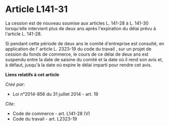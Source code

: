 # Article L141-31

La cession est de nouveau soumise aux articles L. 141-28 à L. 141-30 lorsqu'elle intervient plus de deux ans après
l'expiration du délai prévu à l'article L. 141-28. 

Si pendant cette période de deux ans le comité d'entreprise est consulté, en application de l'
article L. 2323-19 du code du travail
, sur un projet de cession du fonds de commerce, le cours de ce délai de deux ans est suspendu entre la date de saisine du
comité et la date où il rend son avis et, à défaut, jusqu'à la date où expire le délai imparti pour rendre cet avis.

**Liens relatifs à cet article**

_Créé par_:

  - Loi n°2014-856 du 31 juillet 2014 - art. 19

_Cite_:

  - Code de commerce - art. L141-28 (V)
  - Code du travail - art. L2323-19

